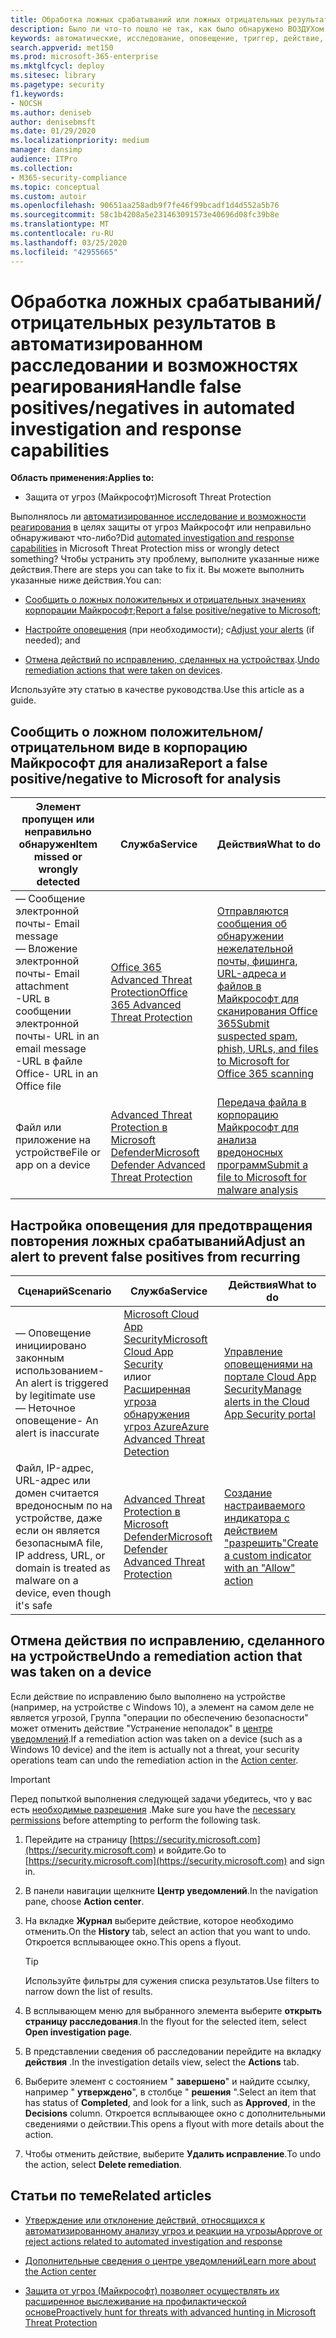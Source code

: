 ```yaml
---
title: Обработка ложных срабатываний или ложных отрицательных результатов в ПОТОКе защиты от угроз Майкрософт
description: Было ли что-то пошло не так, как было обнаружено ВОЗДУХом в защите от угроз Майкрософт? Сведения о том, как передавать ложные срабатывания или ложные отрицательные результаты в корпорацию Майкрософт для анализа.
keywords: автоматические, исследование, оповещение, триггер, действие, исправление, ложное срабатывание, ложные отрицательные значения
search.appverid: met150
ms.prod: microsoft-365-enterprise
ms.mktglfcycl: deploy
ms.sitesec: library
ms.pagetype: security
f1.keywords:
- NOCSH
ms.author: deniseb
author: denisebmsft
ms.date: 01/29/2020
ms.localizationpriority: medium
manager: dansimp
audience: ITPro
ms.collection:
- M365-security-compliance
ms.topic: conceptual
ms.custom: autoir
ms.openlocfilehash: 90651aa258adb9f7fe46f99bcadf1d4d552a5b76
ms.sourcegitcommit: 58c1b4208a5e231463091573e40696d08fc39b8e
ms.translationtype: MT
ms.contentlocale: ru-RU
ms.lasthandoff: 03/25/2020
ms.locfileid: "42955665"
---
```

# <a name="handle-false-positivesnegatives-in-automated-investigation-and-response-capabilities"></a><span data-ttu-id="25f66-105">Обработка ложных срабатываний/отрицательных результатов в автоматизированном расследовании и возможностях реагирования</span><span class="sxs-lookup"><span data-stu-id="25f66-105">Handle false positives/negatives in automated investigation and response capabilities</span></span>

<span data-ttu-id="25f66-106">**Область применения:**</span><span class="sxs-lookup"><span data-stu-id="25f66-106">**Applies to:**</span></span>
- <span data-ttu-id="25f66-107">Защита от угроз (Майкрософт)</span><span class="sxs-lookup"><span data-stu-id="25f66-107">Microsoft Threat Protection</span></span>

<span data-ttu-id="25f66-108">Выполнялось ли [автоматизированное исследование и возможности реагирования](mtp-autoir.md) в целях защиты от угроз Майкрософт или неправильно обнаруживают что-либо?</span><span class="sxs-lookup"><span data-stu-id="25f66-108">Did [automated investigation and response capabilities](mtp-autoir.md) in Microsoft Threat Protection miss or wrongly detect something?</span></span> <span data-ttu-id="25f66-109">Чтобы устранить эту проблему, выполните указанные ниже действия.</span><span class="sxs-lookup"><span data-stu-id="25f66-109">There are steps you can take to fix it.</span></span> <span data-ttu-id="25f66-110">Вы можете выполнить указанные ниже действия.</span><span class="sxs-lookup"><span data-stu-id="25f66-110">You can:</span></span>

- <span data-ttu-id="25f66-111">[Сообщить о ложных положительных и отрицательных значениях корпорации Майкрософт](#report-a-false-positivenegative-to-microsoft-for-analysis);</span><span class="sxs-lookup"><span data-stu-id="25f66-111">[Report a false positive/negative to Microsoft](#report-a-false-positivenegative-to-microsoft-for-analysis);</span></span>

- <span data-ttu-id="25f66-112">[Настройте оповещения](#adjust-an-alert-to-prevent-false-positives-from-recurring) (при необходимости); с</span><span class="sxs-lookup"><span data-stu-id="25f66-112">[Adjust your alerts](#adjust-an-alert-to-prevent-false-positives-from-recurring) (if needed); and</span></span> 

- <span data-ttu-id="25f66-113">[Отмена действий по исправлению, сделанных на устройствах](#undo-a-remediation-action-that-was-taken-on-a-device).</span><span class="sxs-lookup"><span data-stu-id="25f66-113">[Undo remediation actions that were taken on devices](#undo-a-remediation-action-that-was-taken-on-a-device).</span></span> 

<span data-ttu-id="25f66-114">Используйте эту статью в качестве руководства.</span><span class="sxs-lookup"><span data-stu-id="25f66-114">Use this article as a guide.</span></span> 

## <a name="report-a-false-positivenegative-to-microsoft-for-analysis"></a><span data-ttu-id="25f66-115">Сообщить о ложном положительном/отрицательном виде в корпорацию Майкрософт для анализа</span><span class="sxs-lookup"><span data-stu-id="25f66-115">Report a false positive/negative to Microsoft for analysis</span></span>

|<span data-ttu-id="25f66-116">Элемент пропущен или неправильно обнаружен</span><span class="sxs-lookup"><span data-stu-id="25f66-116">Item missed or wrongly detected</span></span> |<span data-ttu-id="25f66-117">Служба</span><span class="sxs-lookup"><span data-stu-id="25f66-117">Service</span></span>  |<span data-ttu-id="25f66-118">Действия</span><span class="sxs-lookup"><span data-stu-id="25f66-118">What to do</span></span>  |
|---------|---------|---------|
|<span data-ttu-id="25f66-119">— Сообщение электронной почты</span><span class="sxs-lookup"><span data-stu-id="25f66-119">- Email message</span></span> <br/><span data-ttu-id="25f66-120">— Вложение электронной почты</span><span class="sxs-lookup"><span data-stu-id="25f66-120">- Email attachment</span></span> <br/><span data-ttu-id="25f66-121">-URL в сообщении электронной почты</span><span class="sxs-lookup"><span data-stu-id="25f66-121">- URL in an email message</span></span><br/><span data-ttu-id="25f66-122">-URL в файле Office</span><span class="sxs-lookup"><span data-stu-id="25f66-122">- URL in an Office file</span></span>      |[<span data-ttu-id="25f66-123">Office 365 Advanced Threat Protection</span><span class="sxs-lookup"><span data-stu-id="25f66-123">Office 365 Advanced Threat Protection</span></span>](https://docs.microsoft.com/microsoft-365/security/office-365-security/office-365-atp)        |[<span data-ttu-id="25f66-124">Отправляются сообщения об обнаружении нежелательной почты, фишинга, URL-адреса и файлов в Майкрософт для сканирования Office 365</span><span class="sxs-lookup"><span data-stu-id="25f66-124">Submit suspected spam, phish, URLs, and files to Microsoft for Office 365 scanning</span></span>](https://docs.microsoft.com/microsoft-365/security/office-365-security/admin-submission)         |
|<span data-ttu-id="25f66-125">Файл или приложение на устройстве</span><span class="sxs-lookup"><span data-stu-id="25f66-125">File or app on a device</span></span>    |[<span data-ttu-id="25f66-126">Advanced Threat Protection в Microsoft Defender</span><span class="sxs-lookup"><span data-stu-id="25f66-126">Microsoft Defender Advanced Threat Protection</span></span>](https://docs.microsoft.com/windows/security/threat-protection)         |[<span data-ttu-id="25f66-127">Передача файла в корпорацию Майкрософт для анализа вредоносных программ</span><span class="sxs-lookup"><span data-stu-id="25f66-127">Submit a file to Microsoft for malware analysis</span></span>](https://www.microsoft.com/wdsi/filesubmission)         |

## <a name="adjust-an-alert-to-prevent-false-positives-from-recurring"></a><span data-ttu-id="25f66-128">Настройка оповещения для предотвращения повторения ложных срабатываний</span><span class="sxs-lookup"><span data-stu-id="25f66-128">Adjust an alert to prevent false positives from recurring</span></span>

|<span data-ttu-id="25f66-129">Сценарий</span><span class="sxs-lookup"><span data-stu-id="25f66-129">Scenario</span></span> |<span data-ttu-id="25f66-130">Служба</span><span class="sxs-lookup"><span data-stu-id="25f66-130">Service</span></span> |<span data-ttu-id="25f66-131">Действия</span><span class="sxs-lookup"><span data-stu-id="25f66-131">What to do</span></span> |
|--------|--------|--------|
|<span data-ttu-id="25f66-132">— Оповещение инициировано законным использованием</span><span class="sxs-lookup"><span data-stu-id="25f66-132">- An alert is triggered by legitimate use</span></span> <br/><span data-ttu-id="25f66-133">— Неточное оповещение</span><span class="sxs-lookup"><span data-stu-id="25f66-133">- An alert is inaccurate</span></span>    |[<span data-ttu-id="25f66-134">Microsoft Cloud App Security</span><span class="sxs-lookup"><span data-stu-id="25f66-134">Microsoft Cloud App Security</span></span>](https://docs.microsoft.com/cloud-app-security)<br/> <span data-ttu-id="25f66-135">или</span><span class="sxs-lookup"><span data-stu-id="25f66-135">or</span></span> <br/>[<span data-ttu-id="25f66-136">Расширенная угроза обнаружения угроз Azure</span><span class="sxs-lookup"><span data-stu-id="25f66-136">Azure Advanced Threat Detection</span></span>](https://docs.microsoft.com/azure/security/fundamentals/threat-detection)         |[<span data-ttu-id="25f66-137">Управление оповещениями на портале Cloud App Security</span><span class="sxs-lookup"><span data-stu-id="25f66-137">Manage alerts in the Cloud App Security portal</span></span>](https://docs.microsoft.com/cloud-app-security/managing-alerts)         |
|<span data-ttu-id="25f66-138">Файл, IP-адрес, URL-адрес или домен считается вредоносным по на устройстве, даже если он является безопасным</span><span class="sxs-lookup"><span data-stu-id="25f66-138">A file, IP address, URL, or domain is treated as malware on a device, even though it's safe</span></span>|[<span data-ttu-id="25f66-139">Advanced Threat Protection в Microsoft Defender</span><span class="sxs-lookup"><span data-stu-id="25f66-139">Microsoft Defender Advanced Threat Protection</span></span>](https://docs.microsoft.com/windows/security/threat-protection) |[<span data-ttu-id="25f66-140">Создание настраиваемого индикатора с действием "разрешить"</span><span class="sxs-lookup"><span data-stu-id="25f66-140">Create a custom indicator with an "Allow" action</span></span>](https://docs.microsoft.com/windows/security/threat-protection/microsoft-defender-atp/manage-indicators) |


## <a name="undo-a-remediation-action-that-was-taken-on-a-device"></a><span data-ttu-id="25f66-141">Отмена действия по исправлению, сделанного на устройстве</span><span class="sxs-lookup"><span data-stu-id="25f66-141">Undo a remediation action that was taken on a device</span></span>

<span data-ttu-id="25f66-142">Если действие по исправлению было выполнено на устройстве (например, на устройстве с Windows 10), а элемент на самом деле не является угрозой, Группа "операции по обеспечению безопасности" может отменить действие "Устранение неполадок" в [центре уведомлений](mtp-action-center.md).</span><span class="sxs-lookup"><span data-stu-id="25f66-142">If a remediation action was taken on a device (such as a Windows 10 device) and the item is actually not a threat, your security operations team can undo the remediation action in the [Action center](mtp-action-center.md).</span></span>

> [!IMPORTANT]
> <span data-ttu-id="25f66-143">Перед попыткой выполнения следующей задачи убедитесь, что у вас есть [необходимые разрешения](mtp-action-center.md#required-permissions-for-action-center-tasks) .</span><span class="sxs-lookup"><span data-stu-id="25f66-143">Make sure you have the [necessary permissions](mtp-action-center.md#required-permissions-for-action-center-tasks) before attempting to perform the following task.</span></span>

1. <span data-ttu-id="25f66-144">Перейдите на страницу [https://security.microsoft.com](https://security.microsoft.com) и войдите.</span><span class="sxs-lookup"><span data-stu-id="25f66-144">Go to [https://security.microsoft.com](https://security.microsoft.com) and sign in.</span></span> 

2. <span data-ttu-id="25f66-145">В панели навигации щелкните **Центр уведомлений**.</span><span class="sxs-lookup"><span data-stu-id="25f66-145">In the navigation pane, choose **Action center**.</span></span> 

3. <span data-ttu-id="25f66-146">На вкладке **Журнал** выберите действие, которое необходимо отменить.</span><span class="sxs-lookup"><span data-stu-id="25f66-146">On the **History** tab, select an action that you want to undo.</span></span> <span data-ttu-id="25f66-147">Откроется всплывающее окно.</span><span class="sxs-lookup"><span data-stu-id="25f66-147">This opens a flyout.</span></span><br/>
    > [!TIP]
    > <span data-ttu-id="25f66-148">Используйте фильтры для сужения списка результатов.</span><span class="sxs-lookup"><span data-stu-id="25f66-148">Use filters to narrow down the list of results.</span></span> 

4. <span data-ttu-id="25f66-149">В всплывающем меню для выбранного элемента выберите **открыть страницу расследования**.</span><span class="sxs-lookup"><span data-stu-id="25f66-149">In the flyout for the selected item, select **Open investigation page**.</span></span>

5. <span data-ttu-id="25f66-150">В представлении сведения об расследовании перейдите на вкладку **действия** .</span><span class="sxs-lookup"><span data-stu-id="25f66-150">In the investigation details view, select the **Actions** tab.</span></span>

6. <span data-ttu-id="25f66-151">Выберите элемент с состоянием " **завершено**" и найдите ссылку, например " **утверждено**", в столбце " **решения** ".</span><span class="sxs-lookup"><span data-stu-id="25f66-151">Select an item that has status of **Completed**, and look for a link, such as **Approved**, in the **Decisions** column.</span></span> <span data-ttu-id="25f66-152">Откроется всплывающее окно с дополнительными сведениями о действии.</span><span class="sxs-lookup"><span data-stu-id="25f66-152">This opens a flyout with more details about the action.</span></span>

7. <span data-ttu-id="25f66-153">Чтобы отменить действие, выберите **Удалить исправление**.</span><span class="sxs-lookup"><span data-stu-id="25f66-153">To undo the action, select **Delete remediation**.</span></span>

## <a name="related-articles"></a><span data-ttu-id="25f66-154">Статьи по теме</span><span class="sxs-lookup"><span data-stu-id="25f66-154">Related articles</span></span>

- [<span data-ttu-id="25f66-155">Утверждение или отклонение действий, относящихся к автоматизированному анализу угроз и реакции на угрозы</span><span class="sxs-lookup"><span data-stu-id="25f66-155">Approve or reject actions related to automated investigation and response</span></span>](mtp-autoir-actions.md)

- [<span data-ttu-id="25f66-156">Дополнительные сведения о центре уведомлений</span><span class="sxs-lookup"><span data-stu-id="25f66-156">Learn more about the Action center</span></span>](mtp-action-center.md)

- [<span data-ttu-id="25f66-157">Защита от угроз (Майкрософт) позволяет осуществлять их расширенное выслеживание на профилактической основе</span><span class="sxs-lookup"><span data-stu-id="25f66-157">Proactively hunt for threats with advanced hunting in Microsoft Threat Protection</span></span>](advanced-hunting-overview.md)
